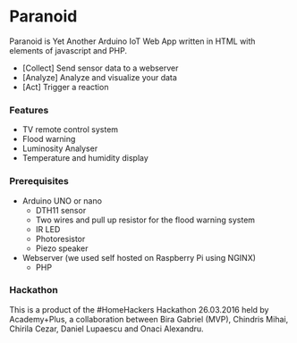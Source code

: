 # Paranoid

Paranoid is Yet Another Arduino IoT Web App written in HTML with elements of javascript and PHP. 

  - [Collect] Send sensor data to a webserver 
  - [Analyze] Analyze and visualize your data
  - [Act] Trigger a reaction

### Features

* TV remote control system
* Flood warning
* Luminosity Analyser
* Temperature and humidity display

### Prerequisites

* Arduino UNO or nano 
    * DTH11 sensor 
    * Two wires and pull up resistor for the flood warning system
    * IR LED
    * Photoresistor
    * Piezo speaker
* Webserver (we used self hosted on Raspberry Pi using NGINX) 
    * PHP

### Hackathon

This is a product of the #HomeHackers Hackathon 26.03.2016 held by Academy+Plus, a collaboration between Bira Gabriel (MVP), Chindris Mihai, Chirila Cezar, Daniel Lupaescu and Onaci Alexandru.



